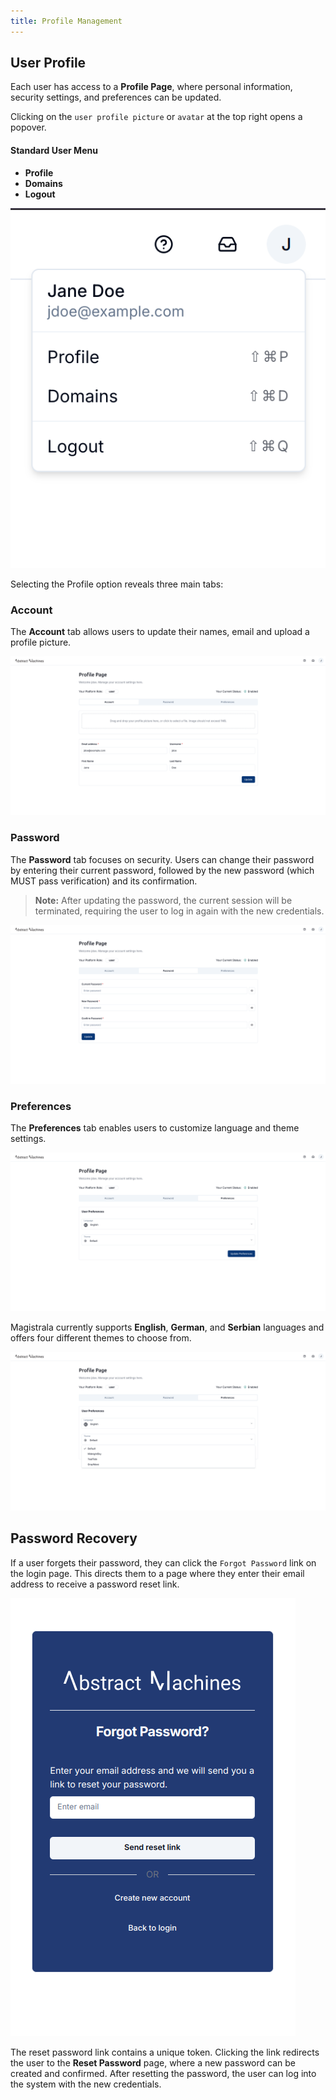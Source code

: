 ```yaml
---
title: Profile Management
---
```


## User Profile

Each user has access to a **Profile Page**, where personal information, security settings, and preferences can be updated.

Clicking on the `user profile picture` or `avatar` at the top right opens a popover.


#### Standard User Menu

- **Profile**
- **Domains**
- **Logout**

![User Popover](../img/profile-management/jdoe-popover.png)

Selecting the Profile option reveals three main tabs:

### Account
The **Account** tab allows users to update their names, email and upload a profile picture.

![Profile Tab 1](../img/profile-management/jdoe-profile.png)

### Password
The **Password** tab focuses on security. Users can change their password by entering their current password, followed by the new password (which MUST pass verification) and its confirmation.
> **Note:** After updating the password, the current session will be terminated, requiring the user to log in again with the new credentials.

![Profile Tab 2](../img/profile-management/jdoe-password-tab.png)

### Preferences
The **Preferences** tab enables users to customize language and theme settings.

![Profile Tab 3](../img/profile-management/jdoe-preferences-tab.png)

Magistrala currently supports **English**, **German**, and **Serbian** languages and offers four different themes to choose from.

![Themes](../img/profile-management/jdoe-themes-tab.png)



## Password Recovery

If a user forgets their password, they can click the `Forgot Password` link on the login page. This directs them to a page where they enter their email address to receive a password reset link.

![Forgot Password](../img/profile-management/forgot-password2.png)


The reset password link contains a unique token. Clicking the link redirects the user to the **Reset Password** page, where a new password can be created and confirmed. After resetting the password, the user can log into the system with the new credentials.
